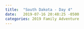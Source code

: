 ```yaml
---
title:  "South Dakota - Day 4"
date:   2019-07-16 20:48:25 -0500
categories: 2019 Family Adventure
---
```

<p hidden>Fighting the heat & Humidity<p>